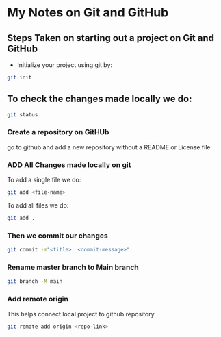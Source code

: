 # My Notes on Git and GitHub

## Steps Taken on starting out a project on Git and GitHub

- Initialize your project using git by:

```bash
git init
```

## To check the changes made locally we do:

```bash
git status
```

### Create a repository on GitHUb

go to github and add a new repository without a README or License file

### ADD All Changes made locally on git

To add a single file we do:

```bash
git add <file-name>
```

To add all files we do:

```bash
git add .
```

### Then we commit our changes

```bash
git commit -m"<title>: <commit-message>"
```

### Rename master branch to Main branch

```bash
git branch -M main
```

### Add remote origin

This helps connect local project to github repository

```bash
git remote add origin <repo-link>
```

